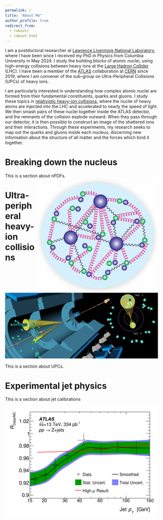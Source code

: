 ```yaml
---
permalink: /
title: "About Me"
author_profile: true
redirect_from: 
  - /about/
  - /about.html
---
```


I am a postdoctoral researcher at [Lawrence Livermore National Laboratory](http://llnl.gov), 
where I have been since I received my PhD in Physics from Columbia University in May 2024. 
I study the building blocks of atomic nuclei, using high-energy collisions between heavy ions 
at the [Large Hadron Collider](https://home.cern/science/accelerators/large-hadron-collider) (LHC). 
I have been a member of the [ATLAS](http://atlas.cern/) collaboration at [CERN](http://cern.ch) 
since 2019, where I am convener of the sub-group on Ultra-Peripheral Collisions (UPCs) of heavy ions.

I am particularly interested in understanding how complex atomic nuclei are formed from their 
fundamental constituents, quarks and gluons. I study these topics in [relativistic heavy-ion 
collisions](http://home.cern/science/physics/heavy-ions-and-quark-gluon-plasma), where 
the nuclei of heavy atoms are injected into the LHC and accelerated to nearly the speed of light. 
We then smash pairs of these nuclei together inside the ATLAS detector, and the remnants of the collision 
explode outward. When they pass through our detector, it is then possible to construct an image of the 
shattered ions and their interactions. Through these experiments, my research seeks to map out the 
quarks and gluons inside each nucleus, discerning new information about the structure of all 
matter and the forces which bind it together. 

Breaking down the nucleus
======
This is a section about nPDFs.<img align="right" src='/images/proton_quark_gluon.webp' width="400px">

Ultra-peripheral heavy-ion collisions
======
<img src='/images/ATLAS_VP1_HI_UCC_dijet_lb471_run488915_evt467566630_2024-11-06T13-22-40-banner_0.png'>

This is a section about UPCs.

Experimental jet physics
======
This is a section about jet calibrations

<img src='/images/fig_25.png'>
